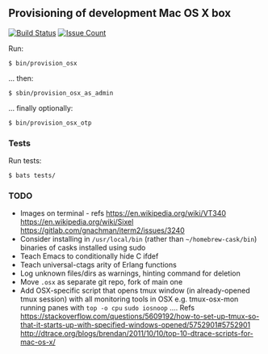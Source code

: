 ## Provisioning of development Mac OS X box
[![Build Status](https://travis-ci.org/lucafavatella/provisioning-osx.svg?branch=master)](https://travis-ci.org/lucafavatella/provisioning-osx)
[![Issue Count](https://codeclimate.com/github/lucafavatella/provisioning-osx/badges/issue_count.svg)](https://codeclimate.com/github/lucafavatella/provisioning-osx)

Run:

```
$ bin/provision_osx
```

... then:

```
$ sbin/provision_osx_as_admin
```

... finally optionally:
```
$ bin/provision_osx_otp
```

### Tests

Run tests:
```
$ bats tests/
```

### TODO

* Images on terminal - refs https://en.wikipedia.org/wiki/VT340 https://en.wikipedia.org/wiki/Sixel https://gitlab.com/gnachman/iterm2/issues/3240
* Consider installing in `/usr/local/bin` (rather than `~/homebrew-cask/bin`) binaries of casks installed using sudo
* Teach Emacs to conditionally hide C ifdef
* Teach universal-ctags arity of Erlang functions
* Log unknown files/dirs as warnings, hinting command for deletion
* Move `.osx` as separate git repo, fork of main one
* Add OSX-specific script that opens tmux window (in already-opened tmux session) with all monitoring tools in OSX e.g. tmux-osx-mon running panes with `top -o cpu` `sudo iosnoop` .... Refs https://stackoverflow.com/questions/5609192/how-to-set-up-tmux-so-that-it-starts-up-with-specified-windows-opened/5752901#5752901 http://dtrace.org/blogs/brendan/2011/10/10/top-10-dtrace-scripts-for-mac-os-x/
